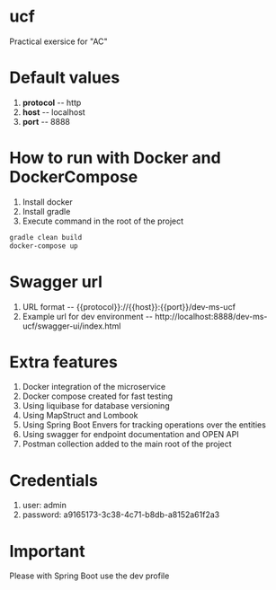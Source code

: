 # ucf
Practical exersice for "AC"

# Default values
1. **protocol** -- http
2. **host** -- localhost
3. **port** -- 8888

# How to run with Docker and DockerCompose
1. Install docker
2. Install gradle
3. Execute command in the root of the project
```cmd
gradle clean build 
docker-compose up
```

# Swagger url
1. URL format -- {{protocol}}://{{host}}:{{port}}/dev-ms-ucf
2. Example url for dev environment  -- http://localhost:8888/dev-ms-ucf/swagger-ui/index.html

# Extra features
1. Docker integration of the microservice
2. Docker compose created for fast testing
3. Using liquibase for database versioning
4. Using MapStruct and Lombook
5. Using Spring Boot Envers for tracking operations over the entities
6. Using swagger for endpoint documentation and OPEN API
7. Postman collection added to the main root of the project

# Credentials
1. user: admin
2. password: a9165173-3c38-4c71-b8db-a8152a61f2a3

# Important
Please with Spring Boot use the dev profile